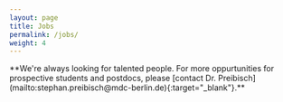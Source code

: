 ```yaml
---
layout: page
title: Jobs
permalink: /jobs/
weight: 4
---
```


<!---Image Analysis Specialist/Scientific Programmer:  
[MDC website](https://www.mdc-berlin.de/jobs/808418/10638){:target="_blank"}, 
[PDF version]({{ site.baseurl }}/assets/imagingJob.pdf){:target="_blank"}-->

<div class="jobs-contact" markdown="1">
**We're always looking for talented people.  
For more oppurtunities for prospective students and postdocs, please [contact Dr. Preibisch](mailto:stephan.preibisch@mdc-berlin.de){:target="_blank"}.**
</div>

<br><br><br><br><br><br><br>
